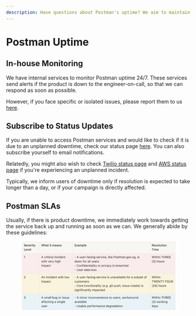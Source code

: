 ```yaml
---
description: Have questions about Postman's uptime? We aim to maintain uptime of >99.5%.
---
```


# Postman Uptime

## In-house Monitoring

We have internal services to monitor Postman uptime 24/7. These services send alerts if the product is down to the engineer-on-call, so that we can respond as soon as possible.

However, if you face specific or isolated issues, please report them to us [here](https://go.gov.sg/postman-contact-us).

## Subscribe to Status Updates

If you are unable to access Postman services and would like to check if it is due to an unplanned downtime, check our status page [here](https://status.postman.gov.sg/). You can also subscribe yourself to email notifications.

Relatedly, you might also wish to check [Twilio status page](https://status.twilio.com/) and [AWS status page](https://status.aws.amazon.com/) if you're experiencing an unplanned incident.

Typically, we inform users of downtime only if resolution is expected to take longer than a day, or if your campaign is directly affected.

## Postman SLAs

Usually, if there is product downtime, we immediately work towards getting the service back up and running as soon as we can. We generally abide by these guidelines:

<figure><img src="../.gitbook/assets/image (3) (1).png" alt=""><figcaption></figcaption></figure>

##
